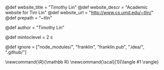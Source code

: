 <!--
Add here global page variables to use throughout your
website.
The website_* must be defined for the RSS to work
-->
@def website_title = "Timothy Lin"
@def website_descr = "Academic website for Tim Lin"
@def website_url   = "http://www.cs.umd.edu/~tlin/"
@def prepath       = "~tlin"

@def author = "Timothy Lin"

@def mintoclevel = 2
s
<!--
Add here files or directories that should be ignored by Franklin, otherwise
these files might be copied and, if markdown, processed by Franklin which
you might not want. Indicate directories by ending the name with a `/`.
-->
@def ignore = ["node_modules/", "franklin", "franklin.pub", ".idea/", ".github/"]

<!--
Add here global latex commands to use throughout your
pages. It can be math commands but does not need to be.
For instance:
* \newcommand{\phrase}{This is a long phrase to copy.}
-->
\newcommand{\R}{\mathbb R}
\newcommand{\scal}[1]{\langle #1 \rangle}
